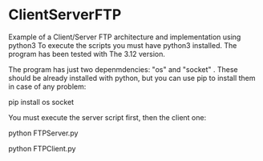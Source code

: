 # ClientServerFTP
Example of a Client/Server FTP architecture and implementation using python3
To execute the scripts you must have python3 installed. The program has been tested with The 3.12 version.

The program has just two depenmdencies: "os" and "socket" . These should be already installed with python, but you can use pip to install them in case of any problem:

pip install os socket

You must execute the server script first, then the client one:

python FTPServer.py

python FTPClient.py





